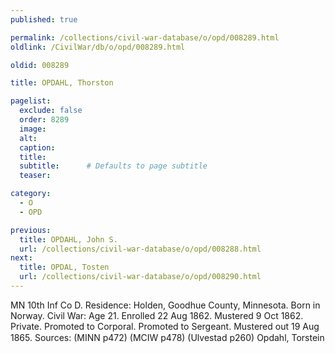 ```yaml
---
published: true

permalink: /collections/civil-war-database/o/opd/008289.html
oldlink: /CivilWar/db/o/opd/008289.html

oldid: 008289

title: OPDAHL, Thorston

pagelist:
  exclude: false
  order: 8289
  image: 
  alt:
  caption:
  title:
  subtitle:      # Defaults to page subtitle
  teaser:

category: 
  - O 
  - OPD

previous:
  title: OPDAHL, John S.
  url: /collections/civil-war-database/o/opd/008288.html  
next:
  title: OPDAL, Tosten
  url: /collections/civil-war-database/o/opd/008290.html   
---
```

MN 10th Inf Co D. Residence: Holden, Goodhue County, Minnesota. Born in Norway. Civil War: Age 21. Enrolled 22 Aug 1862. Mustered 9 Oct 1862. Private. Promoted to Corporal. Promoted to Sergeant. Mustered out 19 Aug 1865. Sources: (MINN p472) (MCIW p478) (Ulvestad p260) &#147;Opdahl, Torstein&#148;
